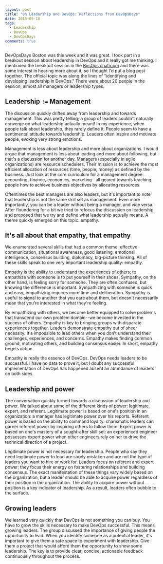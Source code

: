 ```yaml
---
layout: post
title: "On Leadership and DevOps: Reflections from DevOpsDays"
date: 2015-09-18
tags:
  - Leadership
  - DevOps
  - DevOpsDays
comments: true
---
```

DevOpsDays Boston was this week and it was great. I took part in a breakout session about leadership in DevOps and it really got me thinking. I mentioned the breakout session in the [BosOps chatroom](https://bosops-invite.herokuapp.com/) and there was some interest in hearing more about it, so I thought I'd put a blog post together. The official topic was along the lines of "identifying and developing leadership in DevOps." There were about 20 people in the session; almost all managers or leadership types.

## Leadership `!=` Management
The discussion quickly drifted away from leadership and towards management. This was pretty telling; a group of leaders couldn't naturally converge on what leadership actually meant! In my experience, when people talk about leadership, they rarely define it. People seem to have a sentimental attitude towards leadership. Leaders often inspire and motivate people, evoking very strong emotions.

Management is less about leadership and more about organizations. I would argue that management is less about leading and more about following, but that's a discussion for another day. Managers (especially in agile organizations) are resource schedulers. Their mission is to achieve the most efficient allocation of resources (time, people, money) as defined by the business. Just look at the core curriculum for a management degree: accounting, finance, economics, marketing--all geared towards teaching people how to achieve business objectives by allocating resources.

Oftentimes the best managers are also leaders, but it's important to note that leadership is not the same skill set as management. Even more importantly, you can be a leader without being a manager, and vice versa. After floundering for a bit we tried to refocus the discussion on leadership and proposed that we try and define what leadership actually means. A theme quickly emerged on this topic: empathy.

## It's all about that empathy, that empathy
We enumerated several skills that had a common theme: effective communication, situational awareness, good listening, emotional intelligence, consensus building, diplomacy, big-picture thinking. All of these skills speak to one very important leadership quality: empathy.

Empathy is the ability to understand the experiences of others; to empathize with someone is to put yourself in their shoes. Sympathy, on the other hand, is feeling sorry for someone. They are often confused, but knowing the difference is important. Sympathizing with someone is quick and easy, empathizing requires more time and deliberation. Sympathy is useful to signal to another that you care about them, but doesn't necessarily mean that you're interested in what they're feeling.

By empathizing with others, we become better equipped to solve problems that transcend our own problem domain--we become invested in the success of others. Empathy is key to bringing groups with disparate experiences together. Leaders demonstrate empathy out of sheer necessity. It's impossible to lead others when you don't understand their challenges, experiences, and concerns. Empathy makes finding common ground, motivating others, and building consensus easier. In short, empathy begets action.

Empathy is really the essence of DevOps. DevOps needs leaders to be successful. I have no data to prove it, but I doubt any successful implementation of DevOps has happened absent an abundance of leaders on both sides.

## Leadership and power
The conversation quickly turned towards a discussion of leadership and power. We talked about some of the different kinds of power: legitimate, expert, and referent. Legitimate power is based on one's position in an organization: a manager has legitimate power over his reports. Referent power is based on the ability to command loyalty: charismatic leaders can garner referent power by inspiring others to follow them. Expert power is based on one's mastery of a sought-after skill set: an experienced engineer possesses expert power when other engineers rely on her to drive the technical direction of a project.

Legitimate power is not necessary for leadership. People who say they need legitimate power to lead are sorely mistaken and are not the type of leaders you want to hire or work for. Leaders focus on referent and expert power; they focus their energy on fostering relationships and building consensus. The exact manifestation of these things vary widely based on the organization, but a leader should be able to acquire power regardless of their position in the organization. The ability to acquire power without position is a key indicator of leadership. As a result, leaders often bubble to the surface.

## Growing leaders
We learned very quickly that DevOps is not something you can buy. You have to grow the skills necessary to make DevOps successful. This means growing leaders. The group discussed the importance of giving people the opportunity to lead. When you identify someone as a potential leader, it's important to give them a safe space to experiment with leadership. Give them a project that would afford them the opportunity to show some leadership. The key is to provide clear, concise, actionable feedback continuously throughout the process.
